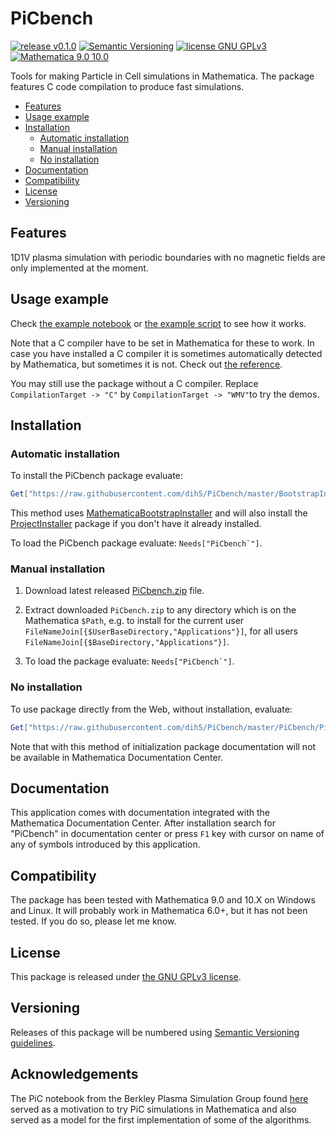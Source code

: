 # PiCbench

[![release v0.1.0](http://img.shields.io/badge/release-v0.1.0-yellow.svg)](https://github.com/dih5/PiCbench/releases/latest)
[![Semantic Versioning](https://img.shields.io/badge/SemVer-2.0.0-brightgreen.svg)](http://semver.org/spec/v2.0.0.html)
[![license GNU GPLv3](https://img.shields.io/badge/license-GNU%20GPLv3-blue.svg)](https://raw.githubusercontent.com/Dih5/PiCbench/master/LICENSE.txt)
[![Mathematica 9.0 10.0](https://img.shields.io/badge/Mathematica-9.0_10.0-brightgreen.svg)](#compatibility)


Tools for making Particle in Cell simulations in Mathematica.
The package features C code compilation to produce fast simulations.

* [Features](#features)
* [Usage example](#usage-example)
* [Installation](#installation)
    * [Automatic installation](#automatic-installation)
    * [Manual installation](#manual-installation)
    * [No installation](#no-installation)
* [Documentation](#documentation)
* [Compatibility](#compatibility)
* [License](#license)
* [Versioning](#versioning)

## Features
1D1V plasma simulation with periodic boundaries with no magnetic fields are only implemented at the moment.

## Usage example

Check [the example notebook](https://raw.githubusercontent.com/Dih5/PiCbench/master/Examples/demo.nb) or [the example script](https://raw.githubusercontent.com/Dih5/PiCbench/master/Examples/demo.sh) to see how it works.

Note that a C compiler have to be set in Mathematica for these to work. In case you have installed a C compiler it is sometimes automatically detected by Mathematica, but sometimes it is not. Check out [the reference](https://reference.wolfram.com/language/CCompilerDriver/tutorial/SpecificCompilers.html).

You may still use the package without a C compiler. Replace `CompilationTarget -> "C"` by `CompilationTarget -> "WMV"`to try the demos.

## Installation
### Automatic installation

To install the PiCbench package evaluate:
```Mathematica
Get["https://raw.githubusercontent.com/dih5/PiCbench/master/BootstrapInstall.m"]
```

This method uses [MathematicaBootstrapInstaller](https://github.com/jkuczm/MathematicaBootstrapInstaller) and will also install the
[ProjectInstaller](https://github.com/lshifr/ProjectInstaller) package if you don't have it already installed.

To load the PiCbench package evaluate: ``Needs["PiCbench`"]``.


### Manual installation

1. Download latest released
   [PiCbench.zip](https://github.com/dih5/PiCbench/releases/download/v0.1.0/PiCbench.zip)
   file.

2. Extract downloaded `PiCbench.zip` to any directory which is on the Mathematica `$Path`,
   e.g. to install for the current user `FileNameJoin[{$UserBaseDirectory,"Applications"}]`,
   for all users `FileNameJoin[{$BaseDirectory,"Applications"}]`.

3. To load the package evaluate: ``Needs["PiCbench`"]``.


### No installation

To use package directly from the Web, without installation, evaluate:
```Mathematica
Get["https://raw.githubusercontent.com/dih5/PiCbench/master/PiCbench/PiCbench.m"]
```

Note that with this method of initialization
package documentation will not be available in Mathematica Documentation Center.


## Documentation

This application comes with documentation integrated with the Mathematica Documentation Center.
After installation search for "PiCbench" in documentation center
or press `F1` key with cursor on name of any of symbols introduced by this application.



## Compatibility

The package has been tested with Mathematica 9.0 and 10.X on Windows and Linux.
It will probably work in Mathematica 6.0+, but it has not been tested. If you do so, please let me know.




## License

This package is released under
[the GNU GPLv3 license](https://raw.githubusercontent.com/Dih5/PiCbench/master/LICENSE.txt).



## Versioning

Releases of this package will be numbered using
[Semantic Versioning guidelines](http://semver.org/).

## Acknowledgements

The PiC notebook from the Berkley Plasma Simulation Group found [here](http://sites.apam.columbia.edu/courses/ap1601y/) served as a motivation to try PiC simulations in Mathematica and also served as a model for the first implementation of some of the algorithms.
